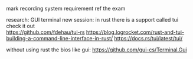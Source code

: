 mark recording system
requirement
ref the exam

research:
GUI terminal new session:
in rust there is a support called tui check it out	
https://github.com/fdehau/tui-rs
https://blog.logrocket.com/rust-and-tui-building-a-command-line-interface-in-rust/
https://docs.rs/tui/latest/tui/

without using rust the bios like gui:
https://github.com/gui-cs/Terminal.Gui